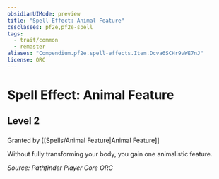 ```yaml
---
obsidianUIMode: preview
title: "Spell Effect: Animal Feature"
cssclasses: pf2e,pf2e-spell
tags:
  - trait/common
  - remaster
aliases: "Compendium.pf2e.spell-effects.Item.Dcva6SCHr9vWE7nJ"
license: ORC
---
```

# Spell Effect: Animal Feature
## Level 2
### 






Granted by [[Spells/Animal Feature|Animal Feature]]

Without fully transforming your body, you gain one animalistic feature.

*Source: Pathfinder Player Core*
*ORC*